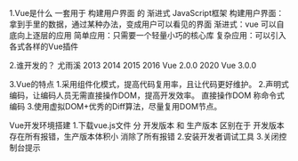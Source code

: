 1.Vue是什么
    一套用于 构建用户界面 的 渐进式 JavaScript框架
    构建用户界面：拿到手里的数据，通过某种办法，变成用户可以看见的界面
    渐进式：vue 可以自底向上逐层的应用
            简单应用：只需要一个轻量小巧的核心库
            复杂应用：可以引入各式各样的Vue插件

2.谁开发的？
    尤雨溪
    2013
    2014
    2015
    2016 Vue 2.0.0
    2020 Vue 3.0.0

3.Vue的特点
    1.采用组件化模式，提高代码复用率，且让代码更好维护。
    2.声明式编码，让编码人员无需直接操作DOM，提高开发效率。
        直接操作DOM 称命令式编码
    3.使用虚拟DOM+优秀的Diff算法，尽量复用DOM节点。

Vue开发环境搭建
1.下载vue.js文件
    分 开发版本 和 生产版本
    区别在于 开发版本存在所有报错，生产版本体积小 消除了所有报错
2.安装开发者调试工具
3.关闭控制台提示
